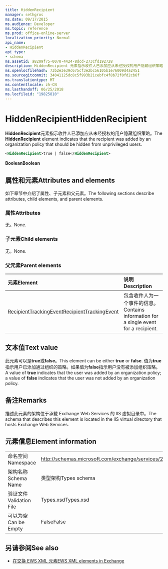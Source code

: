 ```yaml
---
title: HiddenRecipient
manager: sethgros
ms.date: 09/17/2015
ms.audience: Developer
ms.topic: reference
ms.prod: office-online-server
localization_priority: Normal
api_name:
- HiddenRecipient
api_type:
- schema
ms.assetid: a8209f75-0070-4424-8dcd-273cfd192728
description: HiddenRecipient 元素指示收件人已添加应从未经授权的用户隐藏组织策略。
ms.openlocfilehash: 73b2e3e39c675cf3e2bc56105b1e76009d4a2451
ms.sourcegitcommit: 34041125dc8c5f993b21cebfc4f8b72f0fd2cb6f
ms.translationtype: MT
ms.contentlocale: zh-CN
ms.lasthandoff: 06/25/2018
ms.locfileid: "19825810"
---
```

# <a name="hiddenrecipient"></a><span data-ttu-id="d1de2-103">HiddenRecipient</span><span class="sxs-lookup"><span data-stu-id="d1de2-103">HiddenRecipient</span></span>

<span data-ttu-id="d1de2-104">**HiddenRecipient**元素指示收件人已添加应从未经授权的用户隐藏组织策略。</span><span class="sxs-lookup"><span data-stu-id="d1de2-104">The **HiddenRecipient** element indicates that the recipient was added by an organization policy that should be hidden from unprivileged users.</span></span> 
  
```XML
<HiddenRecipient>true | false</HiddenRecipient>
```

 <span data-ttu-id="d1de2-105">**Boolean**</span><span class="sxs-lookup"><span data-stu-id="d1de2-105">**Boolean**</span></span>
## <a name="attributes-and-elements"></a><span data-ttu-id="d1de2-106">属性和元素</span><span class="sxs-lookup"><span data-stu-id="d1de2-106">Attributes and elements</span></span>

<span data-ttu-id="d1de2-107">如下章节中介绍了属性、子元素和父元素。</span><span class="sxs-lookup"><span data-stu-id="d1de2-107">The following sections describe attributes, child elements, and parent elements.</span></span>
  
### <a name="attributes"></a><span data-ttu-id="d1de2-108">属性</span><span class="sxs-lookup"><span data-stu-id="d1de2-108">Attributes</span></span>

<span data-ttu-id="d1de2-109">无。</span><span class="sxs-lookup"><span data-stu-id="d1de2-109">None.</span></span>
  
### <a name="child-elements"></a><span data-ttu-id="d1de2-110">子元素</span><span class="sxs-lookup"><span data-stu-id="d1de2-110">Child elements</span></span>

<span data-ttu-id="d1de2-111">无。</span><span class="sxs-lookup"><span data-stu-id="d1de2-111">None.</span></span>
  
### <a name="parent-elements"></a><span data-ttu-id="d1de2-112">父元素</span><span class="sxs-lookup"><span data-stu-id="d1de2-112">Parent elements</span></span>

|<span data-ttu-id="d1de2-113">**元素**</span><span class="sxs-lookup"><span data-stu-id="d1de2-113">**Element**</span></span>|<span data-ttu-id="d1de2-114">**说明**</span><span class="sxs-lookup"><span data-stu-id="d1de2-114">**Description**</span></span>|
|:-----|:-----|
|[<span data-ttu-id="d1de2-115">RecipientTrackingEvent</span><span class="sxs-lookup"><span data-stu-id="d1de2-115">RecipientTrackingEvent</span></span>](recipienttrackingevent.md) <br/> |<span data-ttu-id="d1de2-116">包含收件人为一个事件的信息。</span><span class="sxs-lookup"><span data-stu-id="d1de2-116">Contains information for a single event for a recipient.</span></span>  <br/> |
   
## <a name="text-value"></a><span data-ttu-id="d1de2-117">文本值</span><span class="sxs-lookup"><span data-stu-id="d1de2-117">Text value</span></span>

<span data-ttu-id="d1de2-118">此元素可以是**true**或**false**。</span><span class="sxs-lookup"><span data-stu-id="d1de2-118">This element can be either **true** or **false**.</span></span> <span data-ttu-id="d1de2-119">值为**true**指示用户已添加通过组织的策略。如果值为**false**指示用户没有被添加组织策略。</span><span class="sxs-lookup"><span data-stu-id="d1de2-119">A value of **true** indicates that the user was added by an organization policy; a value of **false** indicates that the user was not added by an organization policy.</span></span> 
  
## <a name="remarks"></a><span data-ttu-id="d1de2-120">备注</span><span class="sxs-lookup"><span data-stu-id="d1de2-120">Remarks</span></span>

<span data-ttu-id="d1de2-121">描述此元素的架构位于承载 Exchange Web Services 的 IIS 虚拟目录中。</span><span class="sxs-lookup"><span data-stu-id="d1de2-121">The schema that describes this element is located in the IIS virtual directory that hosts Exchange Web Services.</span></span>
  
## <a name="element-information"></a><span data-ttu-id="d1de2-122">元素信息</span><span class="sxs-lookup"><span data-stu-id="d1de2-122">Element information</span></span>

|||
|:-----|:-----|
|<span data-ttu-id="d1de2-123">命名空间</span><span class="sxs-lookup"><span data-stu-id="d1de2-123">Namespace</span></span>  <br/> |http://schemas.microsoft.com/exchange/services/2006/types  <br/> |
|<span data-ttu-id="d1de2-124">架构名称</span><span class="sxs-lookup"><span data-stu-id="d1de2-124">Schema Name</span></span>  <br/> |<span data-ttu-id="d1de2-125">类型架构</span><span class="sxs-lookup"><span data-stu-id="d1de2-125">Types schema</span></span>  <br/> |
|<span data-ttu-id="d1de2-126">验证文件</span><span class="sxs-lookup"><span data-stu-id="d1de2-126">Validation File</span></span>  <br/> |<span data-ttu-id="d1de2-127">Types.xsd</span><span class="sxs-lookup"><span data-stu-id="d1de2-127">Types.xsd</span></span>  <br/> |
|<span data-ttu-id="d1de2-128">可以为空</span><span class="sxs-lookup"><span data-stu-id="d1de2-128">Can be Empty</span></span>  <br/> |<span data-ttu-id="d1de2-129">False</span><span class="sxs-lookup"><span data-stu-id="d1de2-129">False</span></span>  <br/> |
   
## <a name="see-also"></a><span data-ttu-id="d1de2-130">另请参阅</span><span class="sxs-lookup"><span data-stu-id="d1de2-130">See also</span></span>



- [<span data-ttu-id="d1de2-131">在交换 EWS XML 元素</span><span class="sxs-lookup"><span data-stu-id="d1de2-131">EWS XML elements in Exchange</span></span>](ews-xml-elements-in-exchange.md)

